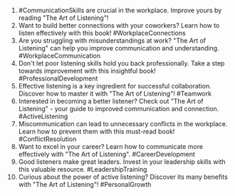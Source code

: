 1. #CommunicationSkills are crucial in the workplace. Improve yours by reading "The Art of Listening"!
2. Want to build better connections with your coworkers? Learn how to listen effectively with this book! #WorkplaceConnections
3. Are you struggling with misunderstandings at work? "The Art of Listening" can help you improve communication and understanding. #WorkplaceCommunication
4. Don't let poor listening skills hold you back professionally. Take a step towards improvement with this insightful book! #ProfessionalDevelopment
5. Effective listening is a key ingredient for successful collaboration. Discover how to master it with "The Art of Listening"! #Teamwork
6. Interested in becoming a better listener? Check out "The Art of Listening" - your guide to improved communication and connection. #ActiveListening
7. Miscommunication can lead to unnecessary conflicts in the workplace. Learn how to prevent them with this must-read book! #ConflictResolution
8. Want to excel in your career? Learn how to communicate more effectively with "The Art of Listening". #CareerDevelopment
9. Good listeners make great leaders. Invest in your leadership skills with this valuable resource. #LeadershipTraining
10. Curious about the power of active listening? Discover its many benefits with "The Art of Listening"! #PersonalGrowth
